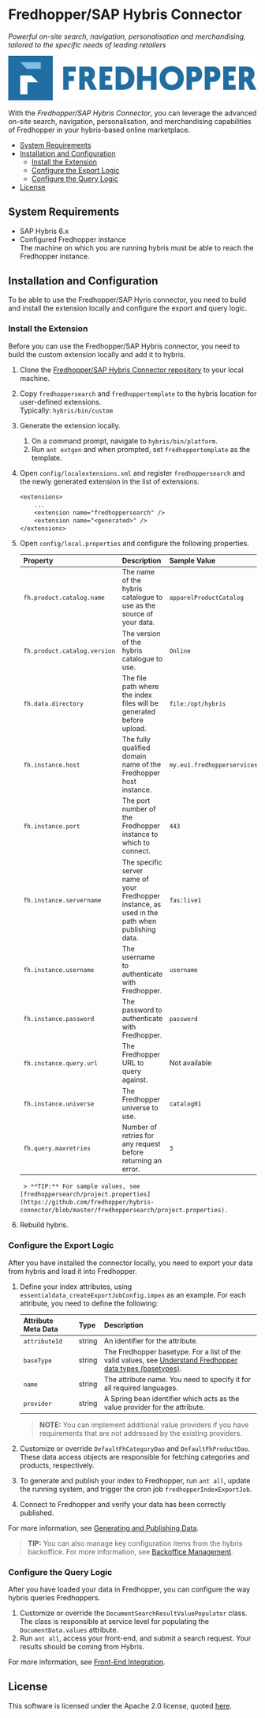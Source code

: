 # Fredhopper/SAP Hybris Connector

*Powerful on-site search, navigation, personalisation and merchandising, tailored to the specific needs of leading retailers*

![](Fredhopper_logo.jpg)

With the *Fredhopper/SAP Hybris Connector*, you can leverage the advanced on-site search, navigation, personalisation, and merchandising capabilities of Fredhopper in your hybris-based online marketplace.

* [System Requirements](#system-requirements)
* [Installation and Configuration](#installation-and-configuration)
	* [Install the Extension](#install-the-extension)
	* [Configure the Export Logic](#configure-the-export-logic)
	* [Configure the Query Logic](#configure-the-query-logic)
* [License](#license)

## System Requirements

* SAP Hybris 6.x
* Configured Fredhopper instance<br>The machine on which you are running hybris must be able to reach the Fredhopper instance.

## Installation and Configuration

To be able to use the Fredhopper/SAP Hyris connector, you need to build and install the extension locally and configure the export and query logic.

### Install the Extension

Before you can use the Fredhopper/SAP Hybris connector, you need to build the custom extension locally and add it to hybris.

1. Clone the [Fredhopper/SAP Hybris Connector repository](https://github.com/fredhopper/hybris-connector.git) to your local machine.
1. Copy `fredhoppersearch` and `fredhoppertemplate` to the hybris location for user-defined extensions.<br>Typically: `hybris/bin/custom`
1. Generate the extension locally.
	1. On a command prompt, navigate to `hybris/bin/platform`.
	1. Run `ant extgen` and when prompted, set `fredhoppertemplate` as the template.
1. Open `config/localextensions.xml` and register `fredhoppersearch` and the newly generated extension in the list of extensions.
	
	```
	<extensions>  
  		...  
  		<extension name="fredhoppersearch" />  
  		<extension name="<generated>" />  
	</extensions>
	```
1. Open `config/local.properties` and configure the following properties.

	Property | Description | Sample Value
	--- | --- | ---
	`fh.product.catalog.name` | The name of the hybris catalogue to use as the source of your data. | `apparelProductCatalog`
	`fh.product.catalog.version` | The version of the hybris catalogue to use. | `Online`
	`fh.data.directory` | The file path where the index files will be generated before upload. | `file:/opt/hybris`
	`fh.instance.host` | The fully qualified domain name of the Fredhopper host instance. | `my.eu1.fredhopperservices.com`
	`fh.instance.port` | The port number of the Fredhopper instance to which to connect. | `443`
	`fh.instance.servername` | The specific server name of your Fredhopper instance, as used in the path when publishing data. | `fas:live1`
	`fh.instance.username` | The username to authenticate with Fredhopper. | `username`
	`fh.instance.password` | The password to authenticate with Fredhopper. | `password`
	`fh.instance.query.url` | The Fredhopper URL to query against. | Not available
	`fh.instance.universe` | The Fredhopper universe to use. | `catalog01`
	`fh.query.maxretries` | Number of retries for any request before returning an error. | `3`

        > **TIP:** For sample values, see [fredhoppersearch/project.properties](https://github.com/fredhopper/hybris-connector/blob/master/fredhoppersearch/project.properties). 
1. Rebuild hybris.

### Configure the Export Logic

After you have installed the connector locally, you need to export your data from hybris and load it into Fredhopper.

1. Define your index attributes, using `essentialdata_createExportJobConfig.impex` as an example. For each attribute, you need to define the following:

	Attribute Meta Data | Type | Description
	---|---|---
	`attributeId` | string | An identifier for the attribute.
	`baseType` | string | The Fredhopper basetype. For a list of the valid values, see [Understand Fredhopper data types (basetypes)](https://www.fredhopper.com/learningcenter/x/Pomx).
	`name` | string | The attribute name. You need to specify it for all required languages.
	`provider` | string | A Spring bean identifier which acts as the value provider for the attribute. 
	
	> **NOTE:** You can implement additional value providers if you have requirements that are not addressed by the existing providers.
1. Customize or override `DefaultFhCategoryDao` and `DefaultFhProductDao`.<br>These data access objects are responsible for fetching categories and products, respectively.
1. To generate and publish your index to Fredhopper, run `ant all`, update the running system, and trigger the cron job `fredhopperIndexExportJob`.
1. Connect to Fredhopper and verify your data has been correctly published.

For more information, see [Generating and Publishing Data](https://github.com/fredhopper/hybris-connector/wiki/Generating-and-publishing-data).

> **TIP:** You can also manage key configuration items from the hybris backoffice. For more information, see [Backoffice Management](https://github.com/fredhopper/hybris-connector/wiki/Backoffice-management).

### Configure the Query Logic

After you have loaded your data in Fredhopper, you can configure the way hybris queries Fredhoppers.

1. Customize or override the `DocumentSearchResultValuePopulator` class.<br>The class is responsible at service level for populating the `DocumentData.values` attribute.
1. Run `ant all`, access your front-end, and submit a search request. Your results should be coming from Hybris.

For more information, see [Front-End Integration](https://github.com/fredhopper/hybris-connector/wiki/Front-end-integration).

## License

This software is licensed under the Apache 2.0 license, quoted <a href="LICENSE" target="_blank">here</a>.
